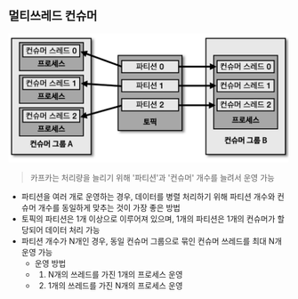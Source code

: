 ## 멀티쓰레드 컨슈머

![img9.png](image/img9.png)

> 카프카는 처리량을 늘리기 위해 '파티션'과 '컨슈머' 개수를 늘려서 운영 가능

- 파티션을 여러 개로 운영하는 경우, 데이터를 병렬 처리하기 위해 파티션 개수와 컨슈머 개수를 동일하게 맞추는 것이 가장 좋은 방법
- 토픽의 파티션은 1개 이상으로 이루어져 있으며, 1개의 파티션은 1개의 컨슈머가 할당되어 데이터 처리 가능
- 파티션 개수가 N개인 경우, 동일 컨슈머 그룹으로 묶인 컨슈머 쓰레드를 최대 N개 운영 가능
  - 운영 방법
  - 1. N개의 쓰레드를 가진 1개의 프로세스 운영
  - 2. 1개의 쓰레드를 가진 N개의 프로세스 운영
